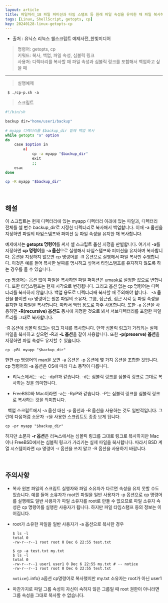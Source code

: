```yaml
---
layout: article
title: 파일처리_18 파일 퍼미션과 타임 스탬프 등 원래 파일 속성을 유지한 채 파일 복사하기
tags: [Linux, ShellScript, getopts, cp]
key: 20240128-linux-getopts-cp
---
```


- 출처 : 유닉스 리눅스 쉘스크립트 예제사전_한빛미디어

> 명령어: getopts, cp  
> 키워드: 복사, 백업, 파일 속성, 심볼릭 링크   
> 사용처: 디렉터리를 복사할 때 파일 속성과 심볼릭 링크를 포함해서 백업하고 싶을 때
 

--- 

> 실행예제

```
 $ ./cp-p.sh -a
```

> 스크립트

```bash
#!/bin/sh
 
backup dir="home/user1/backup"
 
# myapp 디렉터리를 $backup_dir 밑에 백업 복사
while getopts "a" option
do
    case $option in
        a)
            cp -a myapp "$backup_dir"
            exit
            ;;
    esac
done
 
cp -R myapp "$backup_dir"
```

&nbsp;
&nbsp;

## **해설**

이 스크립트는 현재 디렉터리에 있는 myapp 디렉터리 아래에 있는 파일과, 디렉터리 전체를 셸 변수 backup_dir로 지정한 디렉터리로 복사해서 백업합니다. 이때 -a 옵션을 지정하면 파일의 타임스탬프와 퍼미션 등 파일 속성을 유지한 채 복사합니다.

예제에서는 **getopts 명령어**를 써서 셸 스크립트 옵션 지정을 판별합니다. 여기서 -a를 지정하면 **cp 명령어**를 **-a 옵션**으로 실행해서 타임스탬프와 퍼미션을 유지하며 복사합니다. 옵션을 지정하지 않으면 cp 명령어를 -R 옵션으로 실행해서 파일 복사만 수행합니다. 이것은 예를 들어 복사한 날짜를 명시하고 싶어서 타임스탬프를 유지하지 않도록 하는 경우를 들 수 있습니다.

cp 명령어는 옵션 없이 파일을 복사하면 파일 퍼미션은 umask로 설정한 값으로 변합니다. 또한 타임스탬프는 현재 시각으로 변경됩니다. 그리고 옵션 없는 cp 명령어는 디렉터리를 복사하지 않습니다. 백업 용도로 디렉터리째 복사할 때 주의해야 합니다.
 
-a 옵션을 붙이면 cp 명령어는 원본 파일의 소유자, 그룹, 접근권, 접근 시각 등 파일 속성을 유지한 채 파일을 복사합니다. 따라서 백업 용도로 자주 사용합니다. 또한 -a 옵션을 사용하면 **-R(recursive) 옵션**도 동시에 지정한 것으로 봐서 서브디렉터리를 포함한 파일 트리를 그대로 복사합니다.

-R 옵션에 심볼릭 링크는 링크 자체를 복사합니다. 만약 심볼릭 링크가 가리키는 실제 파일을 복사하고 싶으면 -R과 **-L 옵션**을 같이 사용합니다. 또한 **-p(preserve) 옵션**을 지정하면 파일 속성도 유지할 수 있습니다.

```
cp -pRL myapp "$backup_dir"
```

한편 cp 명령어의 man을 보면 -a 옵션은 -p 옵션에 몇 가지 옵션을 조합한 것입니다. 
cp 명령어의 -a 옵션은 OS에 따라 다소 동작이 다릅니다.

- 리눅스에서는 -a는 -dpR과 같습니다. -d는 심볼릭 링크를 심볼릭 링크로 그대로 복사하는 것을 의미합니다.

- FreeBSD와 Mac이라면 -a는 -RpP와 같습니다. -P는 심볼릭 링크를 심볼릭 링크로 복사하는 것을 의미합니다.

 
백업 스크립트에서 -a 옵션 대신 -p 옵션과 -R 옵션을 사용하는 것도 일반적입니다. 그런데 다음처럼 소문자 -r을 사용한 스크립트도 종종 보게 됩니다.

```
cp -pr myapp "$backup_dir"
```

하지만 소문자 **-r 옵션**은 리눅스에서는 심볼릭 링크를 그대로 링크로 복사하지만 Mac이나 FreeBSD에서는 심볼릭 링크가 가리키는 실제 파일을 복사합니다. 따라서 BSD 계열 시스템이라면 cp 명령어 -r 옵션을 쓰지 말고 -R 옵션을 사용하기 바랍니다.

&nbsp;
&nbsp;

## **주의사항**

- 복사 원본 파일의 스크립트 실행자와 파일 소유자가 다르면 속성을 유지 못할 수도 있습니다. 예를 들어 소유자가 root인 파일을 일반 사용자가 -p 옵션으로 cp 명령어를 실행해도 일반 사용자가 파일 소유자를 root로 만들 수 없으므로 파일 소유자 속성은 cp 명령어를 실행한 사용자가 됩니다. 하지만 파일 타임스탬프 등의 정보는 이어집니다.

- root가 소유한 파일을 일반 사용자가 -a 옵션으로 복사한 경우

    ```
    $ ls -l
    total 0
    -rw-r--r--1 root root 0 Dec 6 22:55 test.txt

    $ cp -a test.txt my.txt
    $ ls -l
    total 0
    -rw-r--r--1 user1 user1 0 Dec 6 22:55 my.txt # -- notice
    -rw-r--r--1 root root 0 Dec 6 22:55 test.txt
    ```

    `notice`{:.info} a옵션 cp명령어로 복사했지만 my.txt 소유자는 root가 아닌 user1

- 마찬가지로 파일 그룹 속성이 자신이 속하지 않은 그룹일 때 root 권한이 아니라면 그룹 속성을 그대로 복사할 수 없습니다.
